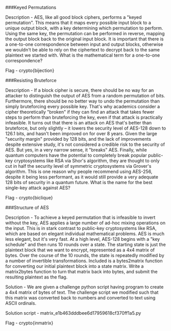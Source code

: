 ###Keyed Permutations

Description - 
AES, like all good block ciphers, performs a "keyed permutation". This means that it maps every possible input block to a unique output block, with a key determining which permutation to perform.
Using the same key, the permutation can be performed in reverse, mapping the output block back to the original input block. It is important that there is a one-to-one correspondence between input and output blocks, otherwise we wouldn't be able to rely on the ciphertext to decrypt back to the same plaintext we started with.
What is the mathematical term for a one-to-one correspondence?

Flag - crypto{bijection}


###Resisting Bruteforce

Description - 
If a block cipher is secure, there should be no way for an attacker to distinguish the output of AES from a random permutation of bits. Furthermore, there should be no better way to undo the permutation than simply bruteforcing every possible key. That's why academics consider a cipher theoretically "broken" if they can find an attack that takes fewer steps to perform than bruteforcing the key, even if that attack is practically infeasible.
It turns out that there is an attack on AES that's better than bruteforce, but only slightly – it lowers the security level of AES-128 down to 126.1 bits, and hasn't been improved on for over 8 years. Given the large "security margin" provided by 128 bits, and the lack of improvements despite extensive study, it's not considered a credible risk to the security of AES. But yes, in a very narrow sense, it "breaks" AES.
Finally, while quantum computers have the potential to completely break popular public-key cryptosystems like RSA via Shor's algorithm, they are thought to only cut in half the security level of symmetric cryptosystems via Grover's algorithm. This is one reason why people recommend using AES-256, despite it being less performant, as it would still provide a very adequate 128 bits of security in a quantum future.
What is the name for the best single-key attack against AES?

Flag - crypto{biclique}


###Structure of AES

Description - 
To achieve a keyed permutation that is infeasible to invert without the key, AES applies a large number of ad-hoc mixing operations on the input. This is in stark contrast to public-key cryptosystems like RSA, which are based on elegant individual mathematical problems. AES is much less elegant, but it's very fast.
At a high level, AES-128 begins with a "key schedule" and then runs 10 rounds over a state. The starting state is just the plaintext block that we want to encrypt, represented as a 4x4 matrix of bytes. Over the course of the 10 rounds, the state is repeatedly modified by a number of invertible transformations.
Included is a bytes2matrix function for converting our initial plaintext block into a state matrix. Write a matrix2bytes function to turn that matrix back into bytes, and submit the resulting plaintext as the flag.

Solution - We are given a challenge python script having program to create a 4x4 matrix of bytes of text. The challenge script we modified such that this matrix was converted back to numbers and converted to text using ASCII ordinals.

Solution script - matrix_e1b463dddbee6d17959618cf370ff1a5.py

Flag - crypto{inmatrix}